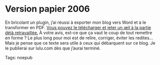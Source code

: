 # Version papier 2006

En bricolant un plugin, j’ai réussi à exporter mon blog vers Word et à le transformer en PDF. [Vous pouvez le télécharger et jeter un œil à la partie déjà retravaillée.](https://tcrouzet.com/images_tc/vp2006.pdf) À votre avis, est-ce que ça vaut le coup de tout remettre en forme ? Le plus long pour moi est de relire, corriger, éviter les redites… Mais je pense que ce texte sera utile à ceux qui débarquent sur ce blog. Je le publierai sur lulu.com dès que j’aurai terminé.

Tags: noepub